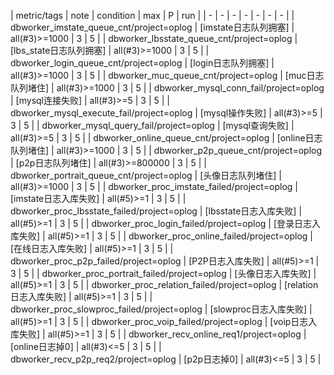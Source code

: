 | metric/tags | note | condition | max | P | run | 
| - | - | - | - | - | - | - |
| dbworker_imstate_queue_cnt/project=oplog | [imstate日志队列拥塞] | all(#3)>=1000 | 3 | 5 |
| dbworker_lbsstate_queue_cnt/project=oplog | [lbs_state日志队列拥塞] | all(#3)>=1000 | 3 | 5 |
| dbworker_login_queue_cnt/project=oplog | [login日志队列拥塞] | all(#3)>=1000 | 3 | 5 |
| dbworker_muc_queue_cnt/project=oplog | [muc日志队列堵住] | all(#3)>=1000 | 3 | 5 |
| dbworker_mysql_conn_fail/project=oplog | [mysql连接失败] | all(#3)>=5 | 3 | 5 |
| dbworker_mysql_execute_fail/project=oplog | [mysql操作失败] | all(#3)>=5 | 3 | 5 |
| dbworker_mysql_query_fail/project=oplog | [mysql查询失败] | all(#3)>=5 | 3 | 5 |
| dbworker_online_queue_cnt/project=oplog | [online日志队列堵住] | all(#3)>=1000 | 3 | 5 |
| dbworker_p2p_queue_cnt/project=oplog | [p2p日志队列堵住] | all(#3)>=800000 | 3 | 5 |
| dbworker_portrait_queue_cnt/project=oplog | [头像日志队列堵住] | all(#3)>=1000 | 3 | 5 |
| dbworker_proc_imstate_failed/project=oplog | [imstate日志入库失败] | all(#5)>=1 | 3 | 5 |
| dbworker_proc_lbsstate_failed/project=oplog | [lbsstate日志入库失败] | all(#5)>=1 | 3 | 5 |
| dbworker_proc_login_failed/project=oplog | [登录日志入库失败] | all(#5)>=1 | 3 | 5 |
| dbworker_proc_online_failed/project=oplog | [在线日志入库失败] | all(#5)>=1 | 3 | 5 |
| dbworker_proc_p2p_failed/project=oplog | [P2P日志入库失败] | all(#5)>=1 | 3 | 5 |
| dbworker_proc_portrait_failed/project=oplog | [头像日志入库失败] | all(#5)>=1 | 3 | 5 |
| dbworker_proc_relation_failed/project=oplog | [relation日志入库失败] | all(#5)>=1 | 3 | 5 |
| dbworker_proc_slowproc_failed/project=oplog | [slowproc日志入库失败] | all(#5)>=1 | 3 | 5 |
| dbworker_proc_voip_failed/project=oplog | [voip日志入库失败] | all(#5)>=1 | 3 | 5 |
| dbworker_recv_online_req1/project=oplog | [online日志掉0] | all(#3)<=5 | 3 | 5 |
| dbworker_recv_p2p_req2/project=oplog | [p2p日志掉0] | all(#3)<=5 | 3 | 5 |

